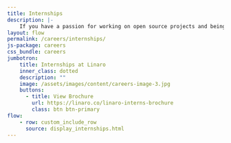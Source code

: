 ```yaml
---
title: Internships
description: |-
    If you have a passion for working on open source projects and being part of a community then you belong at Linaro. Linaro offers its employees the opportunity to work with leading edge technology and the latest hardware.
layout: flow
permalink: /careers/internships/
js-package: careers
css_bundle: careers
jumbotron:
    title: Internships at Linaro
    inner_class: dotted
    description: ""
    image: /assets/images/content/careers-image-3.jpg
    buttons:
      - title: View Brochure
        url: https://linaro.co/linaro-interns-brochure
        class: btn btn-primary
flow:
    - row: custom_include_row
      source: display_internships.html
---
```

